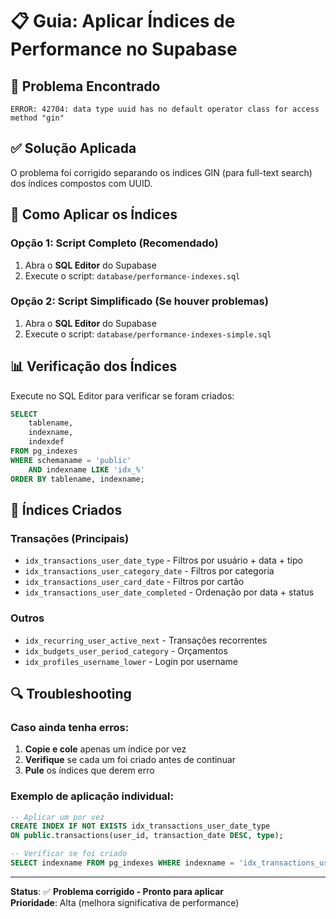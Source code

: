 # 📋 Guia: Aplicar Índices de Performance no Supabase

## 🔧 Problema Encontrado
```
ERROR: 42704: data type uuid has no default operator class for access method "gin"
```

## ✅ Solução Aplicada
O problema foi corrigido separando os índices GIN (para full-text search) dos índices compostos com UUID.

## 🚀 Como Aplicar os Índices

### Opção 1: Script Completo (Recomendado)
1. Abra o **SQL Editor** do Supabase
2. Execute o script: `database/performance-indexes.sql`

### Opção 2: Script Simplificado (Se houver problemas)
1. Abra o **SQL Editor** do Supabase
2. Execute o script: `database/performance-indexes-simple.sql`

## 📊 Verificação dos Índices

Execute no SQL Editor para verificar se foram criados:
```sql
SELECT 
    tablename,
    indexname,
    indexdef
FROM pg_indexes
WHERE schemaname = 'public'
    AND indexname LIKE 'idx_%'
ORDER BY tablename, indexname;
```

## 🎯 Índices Criados

### **Transações (Principais)**
- `idx_transactions_user_date_type` - Filtros por usuário + data + tipo
- `idx_transactions_user_category_date` - Filtros por categoria
- `idx_transactions_user_card_date` - Filtros por cartão
- `idx_transactions_user_date_completed` - Ordenação por data + status

### **Outros**
- `idx_recurring_user_active_next` - Transações recorrentes
- `idx_budgets_user_period_category` - Orçamentos
- `idx_profiles_username_lower` - Login por username

## 🔍 Troubleshooting

### Caso ainda tenha erros:
1. **Copie e cole** apenas um índice por vez
2. **Verifique** se cada um foi criado antes de continuar
3. **Pule** os índices que derem erro

### Exemplo de aplicação individual:
```sql
-- Aplicar um por vez
CREATE INDEX IF NOT EXISTS idx_transactions_user_date_type 
ON public.transactions(user_id, transaction_date DESC, type);

-- Verificar se foi criado
SELECT indexname FROM pg_indexes WHERE indexname = 'idx_transactions_user_date_type';
```

---

**Status**: ✅ **Problema corrigido - Pronto para aplicar**  
**Prioridade**: Alta (melhora significativa de performance) 